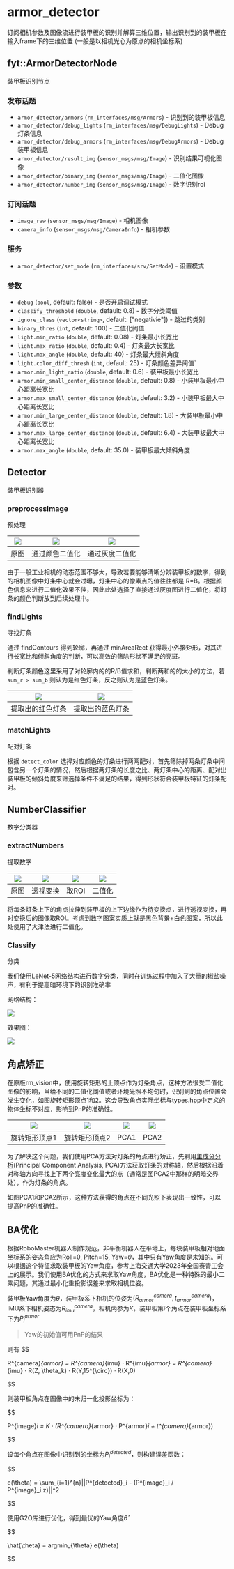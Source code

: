 # armor_detector

订阅相机参数及图像流进行装甲板的识别并解算三维位置，输出识别到的装甲板在输入frame下的三维位置 (一般是以相机光心为原点的相机坐标系)

## fyt::ArmorDetectorNode

装甲板识别节点

### 发布话题 

*  `armor_detector/armors` (`rm_interfaces/msg/Armors`) - 识别到的装甲板信息
*  `armor_detector/debug_lights` (`rm_interfaces/msg/DebugLights`) - Debug灯条信息
*  `armor_detector/debug_armors` (`rm_interfaces/msg/DebugArmors`) - Debug装甲板信息
*  `armor_detector/result_img` (`sensor_msgs/msg/Image`) - 识别结果可视化图像
*  `armor_detector/binary_img` (`sensor_msgs/msg/Image`) - 二值化图像
*  `armor_detector/number_img` (`sensor_msgs/msg/Image`) - 数字识别roi
  
### 订阅话题

*  `image_raw` (`sensor_msgs/msg/Image`) - 相机图像
*  `camera_info` (`sensor_msgs/msg/CameraInfo`) - 相机参数

### 服务

*  `armor_detector/set_mode` (`rm_interfaces/srv/SetMode`) - 设置模式
  
### 参数 

* `debug` (`bool`, default: false) - 是否开启调试模式
* `classify_threshold` (`double`, default: 0.8) - 数字分类阈值
* `ignore_class` (`vector<string>`, default: ["negativie"]) - 跳过的类别
* `binary_thres` (`int`, default: 100) - 二值化阈值
* `light.min_ratio` (`double`, default: 0.08) - 灯条最小长宽比
* `light.max_ratio` (`double`, default: 0.4) - 灯条最大长宽比
* `light.max_angle` (`double`, default: 40) - 灯条最大倾斜角度
* `light.color_diff_thresh` (`int`, default: 25) - 灯条颜色差异阈值`
* `armor.min_light_ratio` (`double`, default: 0.6) - 装甲板最小长宽比
* `armor.min_small_center_distance` (`double`, default: 0.8) - 小装甲板最小中心距离长宽比
* `armor.max_small_center_distance` (`double`, default: 3.2) - 小装甲板最大中心距离长宽比
* `armor.min_large_center_distance` (`double`, default: 1.8) - 大装甲板最小中心距离长宽比
* `armor.max_large_center_distance` (`double`, default: 6.4) - 大装甲板最大中心距离长宽比
* `armor.max_angle` (`double`, default: 35.0) - 装甲板最大倾斜角度


## Detector
装甲板识别器

### preprocessImage
预处理

| ![](docs/raw.png) | ![](docs/hsv_bin.png) | ![](docs/gray_bin.png) |
| :---------------: | :-------------------: | :--------------------: |
|       原图        |    通过颜色二值化     |     通过灰度二值化     |

由于一般工业相机的动态范围不够大，导致若要能够清晰分辨装甲板的数字，得到的相机图像中灯条中心就会过曝，灯条中心的像素点的值往往都是 R=B。根据颜色信息来进行二值化效果不佳，因此此处选择了直接通过灰度图进行二值化，将灯条的颜色判断放到后续处理中。

### findLights
寻找灯条

通过 findContours 得到轮廓，再通过 minAreaRect 获得最小外接矩形，对其进行长宽比和倾斜角度的判断，可以高效的筛除形状不满足的亮斑。

判断灯条颜色这里采用了对轮廓内的的R/B值求和，判断两和的的大小的方法，若 `sum_r > sum_b` 则认为是红色灯条，反之则认为是蓝色灯条。

| ![](docs/red.png) | ![](docs/blue.png) |
| :---------------: | :----------------: |
| 提取出的红色灯条  |  提取出的蓝色灯条  |

### matchLights
配对灯条

根据 `detect_color` 选择对应颜色的灯条进行两两配对，首先筛除掉两条灯条中间包含另一个灯条的情况，然后根据两灯条的长度之比、两灯条中心的距离、配对出装甲板的倾斜角度来筛选掉条件不满足的结果，得到形状符合装甲板特征的灯条配对。

## NumberClassifier
数字分类器

### extractNumbers
提取数字

| ![](docs/num_raw.png) | ![](docs/num_warp.png) | ![](docs/num_roi.png) | ![](docs/num_bin.png) |
| :-------------------: | :--------------------: | :-------------------: | :-------------------: |
|         原图          |        透视变换        |         取ROI         |        二值化         |

将每条灯条上下的角点拉伸到装甲板的上下边缘作为待变换点，进行透视变换，再对变换后的图像取ROI。考虑到数字图案实质上就是黑色背景+白色图案，所以此处使用了大津法进行二值化。

### Classify
分类

我们使用LeNet-5网络结构进行数字分类，同时在训练过程中加入了大量的椒盐噪声，有利于提高暗环境下的识别准确率

网络结构：

![](docs/model.svg)

效果图：

![](docs/classify.png)

## 角点矫正

在原版rm_vision中，使用旋转矩形的上顶点作为灯条角点，这种方法很受二值化图像的影响，当给不同的二值化阈值或者环境光照不均匀时，识别到的角点位置会发生变化，如图旋转矩形顶点1和2。这会导致角点实际坐标与types.hpp中定义的物体坐标不对应，影响到PnP的准确性。

| ![](docs/origin1.png) | ![](docs/origin2.png) | ![](docs/pca2.png) | ![](docs/pca1.png) |
| :-------------------: | :--------------------: | :-------------------: | :-------------------: |
|         旋转矩形顶点1          |       旋转矩形顶点2        |         PCA1         |        PCA2         |

为了解决这个问题，我们使用PCA方法对灯条的角点进行矫正，先利用[主成分分析](https://docs.opencv.org/4.x/d1/dee/tutorial_introduction_to_pca.html)(Principal Component Analysis, PCA)方法获取灯条的对称轴，然后根据沿着对称轴方向寻找上下两个亮度变化最大的点（通常是图PCA2中那样的明暗交界处），作为灯条的角点。

如图PCA1和PCA2所示，这种方法获得的角点在不同光照下表现出一致性，可以提高PnP的准确性。

## BA优化

根据RoboMaster机器人制作规范，非平衡机器人在平地上，每块装甲板相对地面坐标系的姿态角应为Roll=0, Pitch=15, Yaw=$\theta$，其中只有Yaw角度是未知的。可以根据这个特征求取装甲板的Yaw角度，参考上海交通大学2023年全国赛青工会上的展示。我们使用BA优化的方式来求取Yaw角度，BA优化是一种特殊的最小二乘问题，其通过最小化重投影误差来求取相机位姿。

装甲板Yaw角度为$\theta$，装甲板系下相机的位姿为$(R^{camera}_{armor}, t^{camera}_{armor})$，IMU系下相机姿态为$R^{camera}_{imu}$，相机内参为$K$，装甲板第$i$个角点在装甲板坐标系下为$P^{armor}_i$

> Yaw的初始值可用PnP的结果

则有
$$

R^{camera}_{armor} = R^{camera}_{imu} · R^{imu}_{armor} = R^{camera}_{imu} · R(Z, \theta_k) · R(Y,15^{\circ}) · R(X,0)

$$


则装甲板角点在图像中的未归一化投影坐标为：


$$

P^{image}_i = K · (R^{camera}_{armor} · P^{armor}_i + t^{camera}_{armor})

$$

设每个角点在图像中识别到的坐标为$P^{detected}_i$，则构建误差函数：

$$

e(\theta) = \sum_{i=1}^{n}||P^{detected}_i - (P^{image}_i / P^{image}_i.z)||^2

$$

使用G2O库进行优化，得到最优的Yaw角度$\hat{\theta}$

$$

\hat{\theta} = argmin_{\theta} e(\theta)

$$